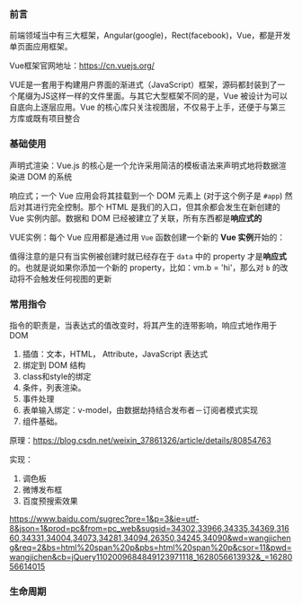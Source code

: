 ### 前言

前端领域当中有三大框架，Angular(google)，Rect(facebook)，Vue，都是开发单页面应用框架。

Vue框架官网地址：https://cn.vuejs.org/ 

VUE是一套用于构建用户界面的渐进式（JavaScript）框架，源码都封装到了一个尾缀为JS这样一样的文件里面。与其它大型框架不同的是，Vue 被设计为可以自底向上逐层应用。Vue 的核心库只关注视图层，不仅易于上手，还便于与第三方库或既有项目整合

### 基础使用

声明式渲染：Vue.js 的核心是一个允许采用简洁的模板语法来声明式地将数据渲染进 DOM 的系统

响应式；一个 Vue 应用会将其挂载到一个 DOM 元素上 (对于这个例子是 `#app`) 然后对其进行完全控制。那个 HTML 是我们的入口，但其余都会发生在新创建的 Vue 实例内部。数据和 DOM 已经被建立了关联，所有东西都是**响应式的**

VUE实例：每个 Vue 应用都是通过用 `Vue` 函数创建一个新的 **Vue 实例**开始的：

值得注意的是只有当实例被创建时就已经存在于 `data` 中的 property 才是**响应式**的。也就是说如果你添加一个新的 property，比如：vm.b = 'hi'，那么对 `b` 的改动将不会触发任何视图的更新

### 常用指令

指令的职责是，当表达式的值改变时，将其产生的连带影响，响应式地作用于 DOM

1. 插值：文本，HTML， Attribute，JavaScript 表达式
2. 绑定到 DOM 结构
3. class和style的绑定
4. 条件，列表渲染。
5. 事件处理
6. 表单输入绑定：v-model，由数据劫持结合发布者－订阅者模式实现
7. 组件基础。

原理：https://blog.csdn.net/weixin_37861326/article/details/80854763

实现：

1. 调色板
2. 微博发布框
3. 百度预搜索效果

https://www.baidu.com/sugrec?pre=1&p=3&ie=utf-8&json=1&prod=pc&from=pc_web&sugsid=34302,33966,34335,34369,31660,34331,34004,34073,34281,34094,26350,34245,34090&wd=wangjicheng&req=2&bs=html%20span%20p&pbs=html%20span%20p&csor=11&pwd=wangjichen&cb=jQuery1102009684849123971118_1628056613932&_=1628056614015

### 生命周期

